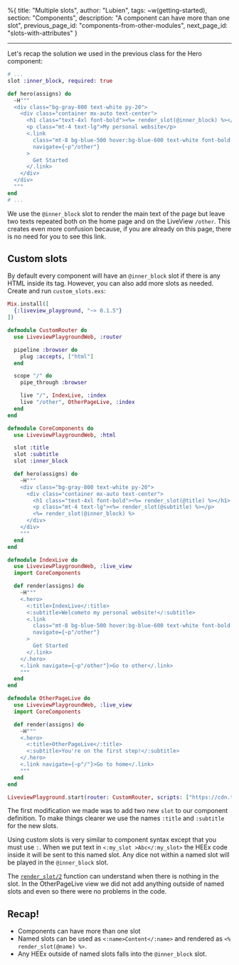 %{
title: "Multiple slots",
author: "Lubien",
tags: ~w(getting-started),
section: "Components",
description: "A component can have more than one slot",
previous_page_id: "components-from-other-modules",
next_page_id: "slots-with-attributes"
}

---

Let's recap the solution we used in the previous class for the Hero component:

```elixir
# ...
slot :inner_block, required: true

def hero(assigns) do
  ~H"""
  <div class="bg-gray-800 text-white py-20">
    <div class="container mx-auto text-center">
      <h1 class="text-4xl font-bold"><%= render_slot(@inner_block) %></h1>
      <p class="mt-4 text-lg">My personal website</p>
      <.link
        class="mt-8 bg-blue-500 hover:bg-blue-600 text-white font-bold py-2 px-4 rounded"
        navigate={~p"/other"}
      >
        Get Started
      </.link>
    </div>
  </div>
  """
end
# ...
```

We use the `@inner_block` slot to render the main text of the page but leave two texts repeated both on the home page and on the LiveView `/other`. This creates even more confusion because, if you are already on this page, there is no need for you to see this link.

## Custom slots

By default every component will have an `@inner_block` slot if there is any HTML inside its tag. However, you can also add more slots as needed. Create and run `custom_slots.exs`:

```elixir
Mix.install([
  {:liveview_playground, "~> 0.1.5"}
])

defmodule CustomRouter do
  use LiveviewPlaygroundWeb, :router

  pipeline :browser do
    plug :accepts, ["html"]
  end

  scope "/" do
    pipe_through :browser

    live "/", IndexLive, :index
    live "/other", OtherPageLive, :index
  end
end

defmodule CoreComponents do
  use LiveviewPlaygroundWeb, :html

  slot :title
  slot :subtitle
  slot :inner_block

  def hero(assigns) do
    ~H"""
    <div class="bg-gray-800 text-white py-20">
      <div class="container mx-auto text-center">
        <h1 class="text-4xl font-bold"><%= render_slot(@title) %></h1>
        <p class="mt-4 text-lg"><%= render_slot(@subtitle) %></p>
        <%= render_slot(@inner_block) %>
      </div>
    </div>
    """
  end
end

defmodule IndexLive do
  use LiveviewPlaygroundWeb, :live_view
  import CoreComponents

  def render(assigns) do
    ~H"""
    <.hero>
      <:title>IndexLive</:title>
      <:subtitle>Welcometo my personal website!</:subtitle>
      <.link
        class="mt-8 bg-blue-500 hover:bg-blue-600 text-white font-bold py-2 px-4 rounded"
        navigate={~p"/other"}
      >
        Get Started
      </.link>
    </.hero>
    <.link navigate={~p"/other"}>Go to other</.link>
    """
  end
end

defmodule OtherPageLive do
  use LiveviewPlaygroundWeb, :live_view
  import CoreComponents

  def render(assigns) do
    ~H"""
    <.hero>
      <:title>OtherPageLive</:title>
      <:subtitle>You're on the first step!</:subtitle>
    </.hero>
    <.link navigate={~p"/"}>Go to home</.link>
    """
  end
end

LiveviewPlayground.start(router: CustomRouter, scripts: ["https://cdn.tailwindcss.com"])
```

The first modification we made was to add two new `slot` to our component definition. To make things clearer we use the names `:title` and `:subtitle` for the new slots.

Using custom slots is very similar to component syntax except that you must use `:`. When we put text in `<:my_slot >Abc</:my_slot>` the HEEx code inside it will be sent to this named slot. Any dice not within a named slot will be played in the `@inner_block` slot.

The [`render_slot/2`](https://hexdocs.pm/phoenix_live_view/Phoenix.Component.html#render_slot/2) function can understand when there is nothing in the slot. In the OtherPageLive view we did not add anything outside of named slots and even so there were no problems in the code.

## Recap!

- Components can have more than one slot
- Named slots can be used as `<:name>Content</:name>` and rendered as `<% render_slot(@name) %>`.
- Any HEEx outside of named slots falls into the `@inner_block` slot.
